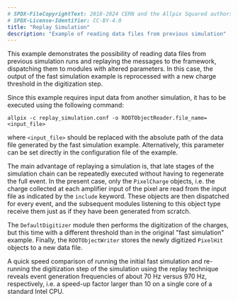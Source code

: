 ```yaml
---
# SPDX-FileCopyrightText: 2018-2024 CERN and the Allpix Squared authors
# SPDX-License-Identifier: CC-BY-4.0
title: "Replay Simulation"
description: "Example of reading data files from previous simulation"
---
```


This example demonstrates the possibility of reading data files from previous simulation runs and replaying the messages to the framework, dispatching them to modules with altered parameters. In this case, the output of the fast simulation example is reprocessed with a new charge threshold in the digitization step.

Since this example requires input data from another simulation, it has to be executed using the following command:
```shell
allpix -c replay_simulation.conf -o ROOTObjectReader.file_name=<input_file>
```
where `<input_file>` should be replaced with the absolute path of the data file generated by the fast simulation example. Alternatively, this parameter can be set directly in the configuration file of the example.

The main advantage of replaying a simulation is, that late stages of the simulation chain can be repeatedly executed without having to regenerate the full event. In the present case, only the `PixelCharge` objects, i.e. the charge collected at each amplifier input of the pixel are read from the input file as indicated by the `include` keyword. These objects are then dispatched for every event, and the subsequent modules listening to this object type receive them just as if they have been generated from scratch.

The `DefaultDigitizer` module then performs the digitization of the charges, but this time with a different threshold than in the original "fast simulation" example. Finally, the `ROOTObjectWriter` stores the newly digitized `PixelHit` objects to a new data file.

A quick speed comparison of running the initial fast simulation and re-running the digitization step of the simulation using the replay technique reveals event generation frequencies of about 70 Hz versus 970 Hz, respectively, i.e. a speed-up factor larger than 10 on a single core of a standard Intel CPU.
